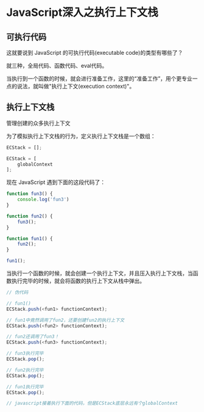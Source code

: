 # JavaScript深入之执行上下文栈

## 可执行代码

这就要说到 JavaScript 的可执行代码(executable code)的类型有哪些了？

就三种，全局代码、函数代码、eval代码。

当执行到一个函数的时候，就会进行准备工作，这里的“准备工作”，用个更专业一点的说法，就叫做"执行上下文(execution context)"。

## 执行上下文栈

管理创建的众多执行上下文

为了模拟执行上下文栈的行为，定义执行上下文栈是一个数组：

```js
ECStack = [];
```

```js
ECStack = [
    globalContext
];
```

现在 JavaScript 遇到下面的这段代码了：

```js
function fun3() {
    console.log('fun3')
}

function fun2() {
    fun3();
}

function fun1() {
    fun2();
}

fun1();
```

当执行一个函数的时候，就会创建一个执行上下文，并且压入执行上下文栈，当函数执行完毕的时候，就会将函数的执行上下文从栈中弹出。

```js
// 伪代码

// fun1()
ECStack.push(<fun1> functionContext);

// fun1中竟然调用了fun2，还要创建fun2的执行上下文
ECStack.push(<fun2> functionContext);

// fun2还调用了fun3！
ECStack.push(<fun3> functionContext);

// fun3执行完毕
ECStack.pop();

// fun2执行完毕
ECStack.pop();

// fun1执行完毕
ECStack.pop();

// javascript接着执行下面的代码，但是ECStack底层永远有个globalContext
```
